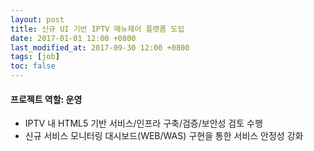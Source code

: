 ```yaml
---
layout: post
title: 신규 UI 기반 IPTV 메뉴제어 플랫폼 도입
date: 2017-01-01 12:00 +0800
last_modified_at: 2017-09-30 12:00 +0800
tags: [job]
toc: false
---
```


#### 프로젝트 역할: 운영

- IPTV 내 HTML5 기반 서비스/인프라 구축/검증/보안성 검토 수행
- 신규 서비스 모니터링 대시보드(WEB/WAS) 구현을 통한 서비스 안정성 강화